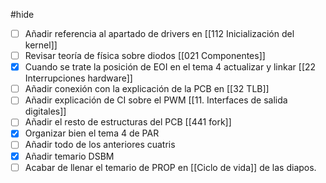 #hide

- [ ] Añadir referencia al apartado de drivers en [[112 Inicialización del kernel]]
- [ ] Revisar teoría de física sobre diodos [[021 Componentes]]
- [x] Cuando se trate la posición de EOI en el tema 4 actualizar y linkar [[22 Interrupciones hardware]]
- [ ] Añadir conexión con la explicación de la PCB en [[32 TLB]]
- [ ] Añadir explicación de CI sobre el PWM [[11. Interfaces de salida digitales]]
- [ ] Añadir el resto de estructuras del PCB [[441 fork]]
- [x] Organizar bien el tema 4 de PAR
- [ ] Añadir todo de los anteriores cuatris
- [x] Añadir temario DSBM
- [ ] Acabar de llenar el temario de PROP en [[Ciclo de vida]] de las diapos.